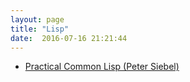 ```yaml
---
layout: page
title: "Lisp"
date:  2016-07-16 21:21:44
---
```


- [Practical Common Lisp (Peter Siebel)](http://www.gigamonkeys.com/book/)
